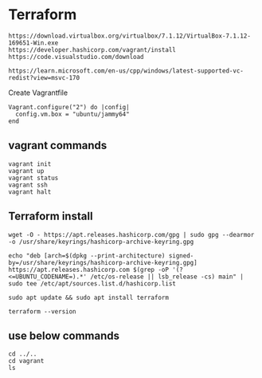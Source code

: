 # Terraform 

```
https://download.virtualbox.org/virtualbox/7.1.12/VirtualBox-7.1.12-169651-Win.exe
https://developer.hashicorp.com/vagrant/install
https://code.visualstudio.com/download
```


```
https://learn.microsoft.com/en-us/cpp/windows/latest-supported-vc-redist?view=msvc-170
```


Create Vagrantfile

```
Vagrant.configure("2") do |config|
  config.vm.box = "ubuntu/jammy64"
end
```

## vagrant commands
```
vagrant init
vagrant up
vagrant status
vagrant ssh
vagrant halt
```

## Terraform install
```
wget -O - https://apt.releases.hashicorp.com/gpg | sudo gpg --dearmor -o /usr/share/keyrings/hashicorp-archive-keyring.gpg
```
```
echo "deb [arch=$(dpkg --print-architecture) signed-by=/usr/share/keyrings/hashicorp-archive-keyring.gpg] https://apt.releases.hashicorp.com $(grep -oP '(?<=UBUNTU_CODENAME=).*' /etc/os-release || lsb_release -cs) main" | sudo tee /etc/apt/sources.list.d/hashicorp.list
```
```
sudo apt update && sudo apt install terraform
```
```
terraform --version
```

## use below commands

```
cd ../..
cd vagrant
ls
```
